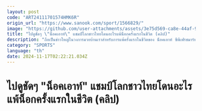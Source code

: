 ```yaml
---
layout: post
code: "ART24111701574HMK6R"
origin_url: "https://www.sanook.com/sport/1566829/"
image: "https://github.com/user-attachments/assets/3e75d569-ca8e-44af-9e60-17b1464721ba"
title: "ไปดูชัดๆ \"น็อคเอาท์\" แชมป์โลกชาวไทยโดนอะไรแพ้น็อกครั้งแรกในชีวิต (คลิป)"
description: "ถือเป็นข่าวใหญ่ในวงการมวยบ้านเราสำหรับการแพ้ครั้งแรกในชีวิตของ น็อคเอาท์ ซีพีเฟรชมาร์ท กำปั้นชาวไทย ที่กลายเป็นอดีตแชมป์สมาคมมวยโลก (WBA) เรียบร้อย"
category: "SPORTS"
language: "th"
date: 2024-11-17T02:22:21.034Z
---
```


# ไปดูชัดๆ "น็อคเอาท์" แชมป์โลกชาวไทยโดนอะไรแพ้น็อกครั้งแรกในชีวิต (คลิป)
